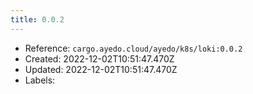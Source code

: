 ```yaml
---
title: 0.0.2
---
```



- Reference: `cargo.ayedo.cloud/ayedo/k8s/loki:0.0.2`
- Created: 2022-12-02T10:51:47.470Z
- Updated: 2022-12-02T10:51:47.470Z
- Labels:


